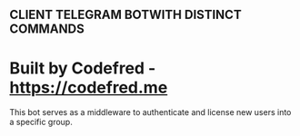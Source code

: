## CLIENT TELEGRAM BOTWITH DISTINCT COMMANDS

# Built by Codefred - https://codefred.me

This bot serves as a middleware to authenticate and license new users into a specific group.
